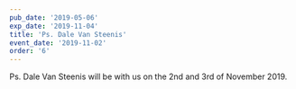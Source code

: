 ```yaml
---
pub_date: '2019-05-06'
exp_date: '2019-11-04'
title: 'Ps. Dale Van Steenis'
event_date: '2019-11-02'
order: '6'
---
```


Ps. Dale Van Steenis will be with us on the 2nd and 3rd of November 2019.
